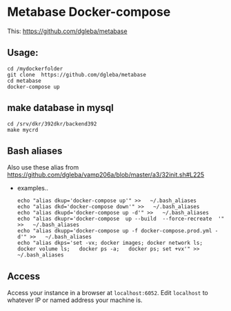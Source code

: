 # Metabase Docker-compose


This:  https://github.com/dgleba/metabase


## Usage:  

```
cd /mydockerfolder
git clone  https://github.com/dgleba/metabase 
cd metabase
docker-compose up
```

## make database in mysql

```
cd /srv/dkr/392dkr/backend392
make mycrd
```


## Bash aliases

Also use these alias from https://github.com/dgleba/vamp206a/blob/master/a3/32init.sh#L225

- examples..

	```
	echo "alias dkup='docker-compose up'" >>   ~/.bash_aliases
	echo "alias dkd='docker-compose down'" >>   ~/.bash_aliases
	echo "alias dkupd='docker-compose up -d'" >>   ~/.bash_aliases
	echo "alias dkupr='docker-compose  up --build  --force-recreate  '" >>   ~/.bash_aliases
	echo "alias dkupp='docker-compose up -f docker-compose.prod.yml -d'" >>   ~/.bash_aliases
	echo "alias dkps='set -vx; docker images; docker network ls;	docker volume ls;	docker ps -a;	docker ps; set +vx'" >>   ~/.bash_aliases
    ```
	
	

## Access

Access your instance in a browser at `localhost:6052`.
Edit `localhost` to whatever IP or named address your machine is.



